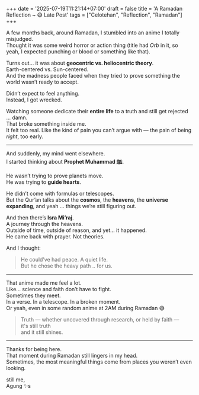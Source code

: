 +++
date = '2025-07-19T11:21:14+07:00'
draft = false
title = 'A Ramadan Reflection ~ 😅 Late Post'
tags = ["Celotehan", "Reflection", "Ramadan"]
+++

A few months back, around Ramadan, I stumbled into an anime I totally misjudged.  
Thought it was some weird horror or action thing (title had *Orb* in it, so yeah, I expected punching or blood or something like that).  

Turns out... it was about **geocentric vs. heliocentric theory**.  
Earth-centered vs. Sun-centered.  
And the madness people faced when they tried to prove something the world wasn’t ready to accept.

Didn’t expect to feel anything.  
Instead, I got wrecked.

Watching someone dedicate their **entire life** to a truth and still get rejected ... damn.  
That broke something inside me.  
It felt too real. Like the kind of pain you can’t argue with — the pain of being *right*, too early.

---

And suddenly, my mind went elsewhere.  
I started thinking about **Prophet Muhammad ﷺ**.

He wasn’t trying to prove planets move.  
He was trying to **guide hearts**.

He didn’t come with formulas or telescopes.  
But the Qur’an talks about the **cosmos**, the **heavens**, the **universe expanding**, and yeah ... 
things we’re still figuring out.

And then there’s **Isra Mi’raj**.  
A journey through the heavens.  
Outside of time, outside of reason, and yet... it happened.  
He came back with prayer. Not theories.

And I thought:  
> He could’ve had peace. A quiet life.  
> But he chose the heavy path .. for us.

---

That anime made me feel a lot.  
Like... science and faith don’t have to fight.  
Sometimes they meet.  
In a verse. In a telescope. In a broken moment.  
Or yeah, even in some random anime at 2AM during Ramadan 😅

> Truth — whether uncovered through research, or held by faith —  
> it's still truth  
> and it still shines.

---

Thanks for being here.  
That moment during Ramadan still lingers in my head.  
Sometimes, the most meaningful things come from places you weren’t even looking.

still me,  
Agung ✨s
